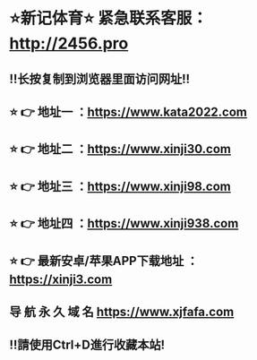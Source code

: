 ⭐️新记体育⭐️ 紧急联系客服：http://2456.pro<br>
============
‼️长按复制到浏览器里面访问网址‼️<br> 
--------------------------------
⭐️ 👉 地址一 ：https://www.kata2022.com<br> 
--------------------------------
⭐️ 👉 地址二 ：https://www.xinji30.com<br> 
--------------------------------
⭐️ 👉 地址三 ：https://www.xinji98.com<br> 
--------------------------------
⭐️ 👉 地址四 ：https://www.xinji938.com<br> 
--------------------------------
⭐️ 👉 最新安卓/苹果APP下载地址 ：https://xinji3.com<br> 
--------------------------------
导 航 永 久 域 名 https://www.xjfafa.com<br> 
--------------------------------
‼️請使用Ctrl+D進行收藏本站!<br> 
--------------------------------
